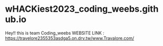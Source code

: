 # wHACKiest2023_coding_weebs.github.io

Hey!! this is team Coding_weebs 
WEBSITE LINK : https://travelore2355353asdga5.on.drv.tw/www.Travalore.com/
